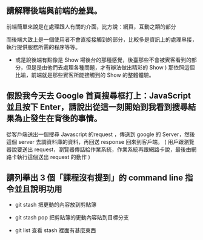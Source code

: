 ## 請解釋後端與前端的差異。

前端簡單來說是在處理跟人有關的介面，比方說：網頁，互動之類的部分

而後端大致上是一個使用者不會直接接觸到的部分，比較多是資訊上的處理串接，執行提供服務所需的程序等等。
  
- 或是說後端有點像是 Show 場後台的那種感覺，後臺那些不會被賓客看到的部分，但是是由他們去處理各種問題，才有辦法做出精彩的 Show )
  那依照這個比喻，前端就是那些賓客所能接觸到的 Show 的整體體驗。


## 假設我今天去 Google 首頁搜尋框打上：JavaScript 並且按下 Enter，請說出從這一刻開始到我看到搜尋結果為止發生在背後的事情。

從客戶端送出一個搜尋 Javascript 的request ，傳送到 google 的 Server，然後這個 server 去調資料庫的資料，再回送 response 回來到客戶端。
( 用戶跟瀏覽器說要送出 request，瀏覽器傳話給作業系統，作業系統再跟網路卡說，最後由網路卡執行這個送出 request 的動作 )


## 請列舉出 3 個「課程沒有提到」的 command line 指令並且說明功用
  
- git stash   把更動的內容放到剪貼簿
  
- git stash pop 把剪貼簿的更動內容貼到目標分支

- git list  查看 stash 裡面有甚麼東西


